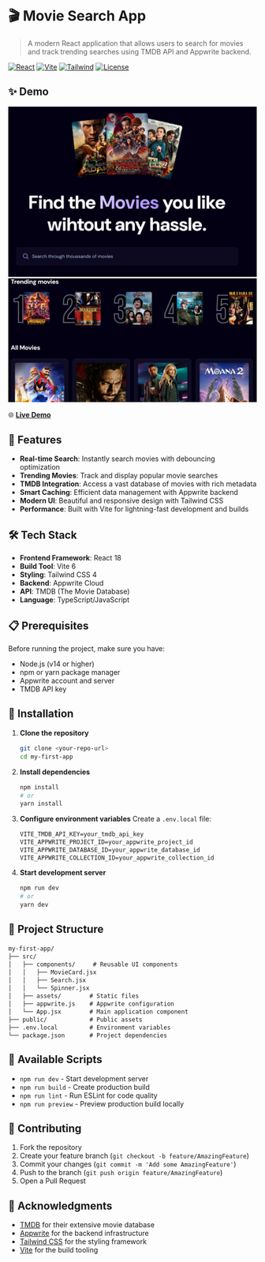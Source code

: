 # 🎬 Movie Search App

> A modern React application that allows users to search for movies and track trending searches using TMDB API and Appwrite backend.

[![React](https://img.shields.io/badge/React-18-blue.svg)](https://reactjs.org/)
[![Vite](https://img.shields.io/badge/Vite-6-646CFF.svg)](https://vitejs.dev/)
[![Tailwind](https://img.shields.io/badge/Tailwind-4-38B2AC.svg)](https://tailwindcss.com/)
[![License](https://img.shields.io/badge/License-MIT-green.svg)](LICENSE)

## ✨ Demo

<div align="center">
  <img src="Screenshot 2025-01-30 193414.png" alt="Search Interface" width="600"/>
  <img src="Screenshot 2025-01-30 193434.png" alt="Movie Results" width="600"/>
</div>

🌐 **[Live Demo](http://localhost:5173/)**

## 🚀 Features

- **Real-time Search**: Instantly search movies with debouncing optimization
- **Trending Movies**: Track and display popular movie searches
- **TMDB Integration**: Access a vast database of movies with rich metadata
- **Smart Caching**: Efficient data management with Appwrite backend
- **Modern UI**: Beautiful and responsive design with Tailwind CSS
- **Performance**: Built with Vite for lightning-fast development and builds

## 🛠️ Tech Stack

- **Frontend Framework**: React 18
- **Build Tool**: Vite 6
- **Styling**: Tailwind CSS 4
- **Backend**: Appwrite Cloud
- **API**: TMDB (The Movie Database)
- **Language**: TypeScript/JavaScript

## 📋 Prerequisites

Before running the project, make sure you have:

- Node.js (v14 or higher)
- npm or yarn package manager
- Appwrite account and server
- TMDB API key

## 🔧 Installation

1. **Clone the repository**
   ```bash
   git clone <your-repo-url>
   cd my-first-app
   ```

2. **Install dependencies**
   ```bash
   npm install
   # or
   yarn install
   ```

3. **Configure environment variables**
   Create a `.env.local` file:
   ```env
   VITE_TMDB_API_KEY=your_tmdb_api_key
   VITE_APPWRITE_PROJECT_ID=your_appwrite_project_id
   VITE_APPWRITE_DATABASE_ID=your_appwrite_database_id
   VITE_APPWRITE_COLLECTION_ID=your_appwrite_collection_id
   ```

4. **Start development server**
   ```bash
   npm run dev
   # or
   yarn dev
   ```

## 📁 Project Structure

```
my-first-app/
├── src/
│   ├── components/     # Reusable UI components
│   │   ├── MovieCard.jsx
│   │   ├── Search.jsx
│   │   └── Spinner.jsx
│   ├── assets/        # Static files
│   ├── appwrite.js    # Appwrite configuration
│   └── App.jsx        # Main application component
├── public/            # Public assets
├── .env.local         # Environment variables
└── package.json       # Project dependencies
```

## 📜 Available Scripts

- `npm run dev` - Start development server
- `npm run build` - Create production build
- `npm run lint` - Run ESLint for code quality
- `npm run preview` - Preview production build locally

## 🤝 Contributing

1. Fork the repository
2. Create your feature branch (`git checkout -b feature/AmazingFeature`)
3. Commit your changes (`git commit -m 'Add some AmazingFeature'`)
4. Push to the branch (`git push origin feature/AmazingFeature`)
5. Open a Pull Request


## 🙏 Acknowledgments

- [TMDB](https://www.themoviedb.org/) for their extensive movie database
- [Appwrite](https://appwrite.io/) for the backend infrastructure
- [Tailwind CSS](https://tailwindcss.com/) for the styling framework
- [Vite](https://vitejs.dev/) for the build tooling
